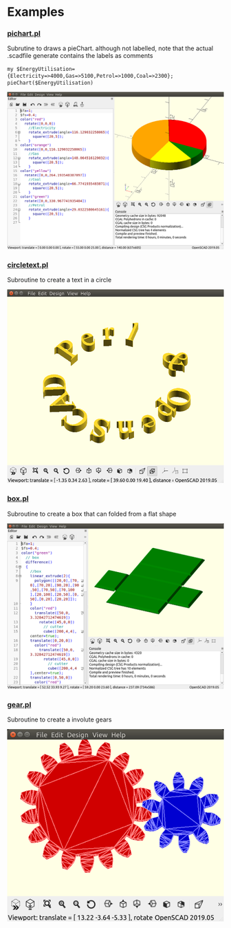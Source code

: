 # Examples

### [pichart.pl](https://github.com/saiftynet/SCAD/blob/main/Examples/piechart.pl)
Subrutine to draws a pieChart.  although not labelled, note that the actual
.scadfile generate contains the labels as comments

```
my $EnergyUtilisation={Electricity=>4000,Gas=>5100,Petrol=>1000,Coal=>2300};
pieChart($EnergyUtilisation)
```

![image](https://github.com/saiftynet/dummyrepo/blob/main/SCAD/pichart.png?raw=true)


### [circletext.pl](https://github.com/saiftynet/SCAD/blob/main/Examples/circletext.pl)

Subroutine to create a text in a circle

![image](https://github.com/saiftynet/dummyrepo/blob/main/SCAD/cicletext.png?raw=true)


### [box.pl](https://github.com/saiftynet/SCAD/blob/main/Examples/box.pl) 

Subroutine to create a box that can folded from a flat shape 

![image](https://github.com/saiftynet/dummyrepo/blob/main/SCAD/box.png?raw=true)

### [gear.pl](https://github.com/saiftynet/SCAD/blob/main/Examples/gear.pl) 

Subroutine to create a involute gears

![image](https://github.com/saiftynet/dummyrepo/blob/main/SCAD/involutegears.png?raw=true)
